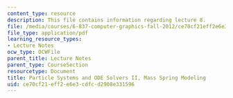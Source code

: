 ```yaml
---
content_type: resource
description: This file contains information regarding lecture 8.
file: /media/courses/6-837-computer-graphics-fall-2012/ce70cf21eff2e6e3cdfcd2908e331596_MIT6_837F12_Lec08.pdf
file_type: application/pdf
learning_resource_types:
- Lecture Notes
ocw_type: OCWFile
parent_title: Lecture Notes
parent_type: CourseSection
resourcetype: Document
title: Particle Systems and ODE Solvers II, Mass Spring Modeling
uid: ce70cf21-eff2-e6e3-cdfc-d2908e331596
---
```

